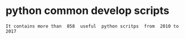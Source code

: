 # python common develop  scripts 
    It contains more than  858  useful  python scritps  from  2010 to  2017

